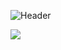 ![Header](https://imgur.com/BaW8tJS.jpg)

<p><img align="center" src="https://github-readme-streak-stats.herokuapp.com/?user=ajkilmurray&theme=dark"></p>
